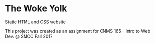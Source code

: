 # The Woke Yolk
Static HTML and CSS website

This project was created as an assignment for CNMS 165 - Intro to Web Dev. @ SMCC Fall 2017
